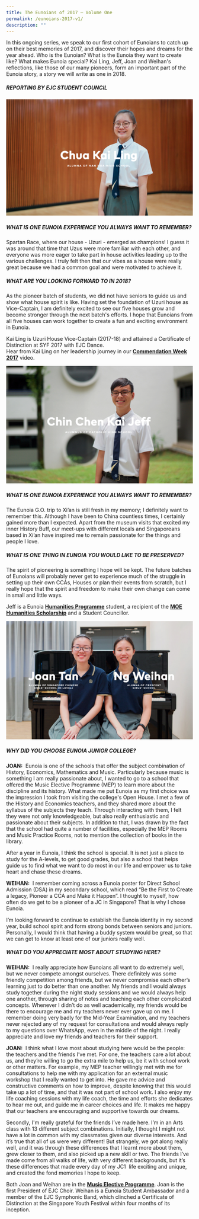 ```yaml
---
title: The Eunoians of 2017 – Volume One
permalink: /eunoians-2017-v1/
description: ""
---
```


In this ongoing series, we speak to our first cohort of Eunoians to catch up on their best memories of 2017, and discover their hopes and dreams for the year ahead. Who is the Eunoian? What is the Eunoia they want to create like? What makes Eunoia special? Kai Ling, Jeff, Joan and Weihan's reflections, like those of our many pioneers, form an important part of the Eunoia story, a story we will write as one in 2018.

##### REPORTING BY EJC STUDENT COUNCIL

![](/images/eu2017-chua.png)

##### WHAT IS ONE EUNOIA EXPERIENCE YOU ALWAYS WANT TO REMEMBER?

Spartan Race, where our house - Uzuri - emerged as champions! I guess it was around that time that Uzus were more familiar with each other, and everyone was more eager to take part in house activities leading up to the various challenges. I truly felt then that our vibes as a house were really great because we had a common goal and were motivated to achieve it.

##### WHAT ARE YOU LOOKING FORWARD TO IN 2018?

As the pioneer batch of students, we did not have seniors to guide us and show what house spirit is like. Having set the foundation of Uzuri house as Vice-Captain, I am definitely excited to see our five houses grow and become stronger through the next batch's efforts. I hope that Eunoians from all five houses can work together to create a fun and exciting environment in Eunoia.

Kai Ling is Uzuri House Vice-Captain (2017-18) and attained a Certificate of Distinction at SYF 2017 with EJC Dance.  
Hear from Kai Ling on her leadership journey in our [**Commendation Week 2017**](https://vimeo.com/249055549) video.

![](/images/eu2017-jeff.png)


##### WHAT IS ONE EUNOIA EXPERIENCE YOU ALWAYS WANT TO REMEMBER?

The Eunoia G.O. trip to Xi’an is still fresh in my memory; I definitely want to remember this. Although I have been to China countless times, I certainly gained more than I expected. Apart from the museum visits that excited my inner History Buff, our meet-ups with different locals and Singaporeans based in Xi’an have inspired me to remain passionate for the things and people I love.

##### WHAT IS ONE THING IN EUNOIA YOU WOULD LIKE TO BE PRESERVED?

The spirit of pioneering is something I hope will be kept. The future batches of Eunoians will probably never get to experience much of the struggle in setting up their own CCAs, Houses or plan their events from scratch, but I really hope that the spirit and freedom to make their own change can come in small and little ways.

Jeff is a Eunoia **[Humanities Programme](https://eunoiajc.moe.edu.sg/curriculum/special/hsp/)** student, a recipient of the [**MOE Humanities Scholarship**](https://www.moe.gov.sg/admissions/scholarships/moe-preu/humanities) and a Student Councillor.

![](/images/eu2017-joanweihan.png)


##### WHY DID YOU CHOOSE EUNOIA JUNIOR COLLEGE?

**JOAN:**  Eunoia is one of the schools that offer the subject combination of History, Economics, Mathematics and Music. Particularly because music is something I am really passionate about, I wanted to go to a school that offered the Music Elective Programme (MEP) to learn more about the discipline and its history. What made me put Eunoia as my first choice was the impression I took from visiting the college's Open House. I met a few of the History and Economics teachers, and they shared more about the syllabus of the subjects they teach. Through interacting with them, I felt they were not only knowledgeable, but also really enthusiastic and passionate about their subjects. In addition to that, I was drawn by the fact that the school had quite a number of facilities, especially the MEP Rooms and Music Practice Rooms, not to mention the collection of books in the library.

After a year in Eunoia, I think the school is special. It is not just a place to study for the A-levels, to get good grades, but also a school that helps guide us to find what we want to do most in our life and empower us to take heart and chase these dreams.

**WEIHAN:**  I remember coming across a Eunoia poster for Direct School Admission (DSA) in my secondary school, which read “Be the First to Create a legacy, Pioneer a CCA and Make it Happen”. I thought to myself, how often do we get to be a pioneer of a JC in Singapore? That is why I chose Eunoia.

I’m looking forward to continue to establish the Eunoia identity in my second year, build school spirit and form strong bonds between seniors and juniors. Personally, I would think that having a buddy system would be great, so that we can get to know at least one of our juniors really well.

##### WHAT DO YOU APPRECIATE MOST ABOUT STUDYING HERE?

**WEIHAN:**  I really appreciate how Eunoians all want to do extremely well, but we never compete amongst ourselves. There definitely was some friendly competition among friends, but we never compromise each other’s learning just to do better than one another. My friends and I would always study together during the night study sessions and we would always help one another, through sharing of notes and teaching each other complicated concepts. Whenever I didn’t do as well academically, my friends would be there to encourage me and my teachers never ever gave up on me. I remember doing very badly for the Mid-Year Examination, and my teachers never rejected any of my request for consultations and would always reply to my questions over WhatsApp, even in the middle of the night. I really appreciate and love my friends and teachers for their support.

**JOAN:**  I think what I love most about studying here would be the people: the teachers and the friends I’ve met. For one, the teachers care a lot about us, and they’re willing to go the extra mile to help us, be it with school work or other matters. For example, my MEP teacher willingly met with me for consultations to help me with my application for an external music workshop that I really wanted to get into. He gave me advice and constructive comments on how to improve, despite knowing that this would take up a lot of time, and that it was not part of school work. I also enjoy my life coaching sessions with my life coach, the time and efforts she dedicates to hear me out, and guide me in career choices and life. It makes me happy that our teachers are encouraging and supportive towards our dreams.

Secondly, I'm really grateful for the friends I’ve made here. I’m in an Arts class with 13 different subject combinations. Initially, I thought I might not have a lot in common with my classmates given our diverse interests. And it’s true that all of us were very different! But strangely, we got along really well, and it was through these differences that I learnt more about them, grew closer to them, and also picked up a new skill or two. The friends I’ve made come from all walks of life, with very different backgrounds, but it’s these differences that made every day of my JC1  life exciting and unique, and created the fond memories I hope to keep.

Both Joan and Weihan are in the [**Music Elective Programme**](https://eunoiajc.moe.edu.sg/curriculum/special/mep/). Joan is the first President of EJC Choir. Weihan is a Eunoia Student Ambassador and a member of the EJC Symphonic Band, which clinched a Certificate of Distinction at the Singapore Youth Festival within four months of its inception.
